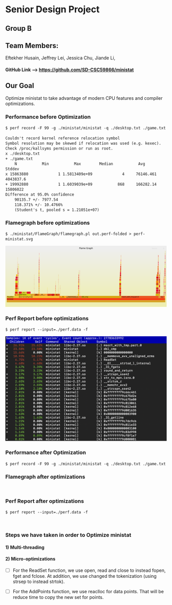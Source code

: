# Senior Design Project

## Group B

## Team Members: 
Eftekher Husain, 
Jeffrey Lei, 
Jessica Chu, 
Jiande Li, 

#### GitHub Link --> https://github.com/SD-CSC59866/ministat


## Our Goal

Optimize ministat to take advantage of modern CPU features and compiler optimizations.


### Performance before Optimization

	$ perf record -F 99 -g ./ministat/ministat -q ./desktop.txt ./game.txt
	
	Couldn't record kernel reference relocation symbol
	Symbol resolution may be skewed if relocation was used (e.g. kexec).
	Check /proc/kallsyms permission or run as root.
	x ./desktop.txt
	+ ./game.txt
	    N           Min           Max        Median           Avg        Stddev
	x 15863880             1 1.5813409e+09             4     76146.461     4043837.6
	+ 19992880             1 1.6039039e+09           868     166282.14      15806022
	Difference at 95.0% confidence
		90135.7 +/- 7977.54
		118.371% +/- 10.4766%
		(Student's t, pooled s = 1.21051e+07)


### Flamegraph before optimizations

	$ ./ministat/FlameGraph/flamegraph.pl out.perf-folded > perf-ministat.svg

![](Images/perf-ministat-before.svg)


### Perf Report before optimizations

	$ perf report --input=./perf.data -f


![](Images/perf-report-before.png)


### Performance after Optimization

	$ perf record -F 99 -g ./ministat/ministat -q ./desktop.txt ./game.txt

### Flamegraph after optimizations

![]()


### Perf Report after optimizations

	$ perf report --input=./perf.data -f


![]()



### Steps we have taken in order to Optimize ministat

#### 1) Multi-threading
#### 2) Micro-optimizations
- [ ] For the ReadSet function, we use open, read and close to instead fopen, fget and fclose. At addition, we use changed the tokenization (using strsep to instead strtok).
- [ ] For the AddPoints function, we use reaclloc for data points. That will be reduce time to copy the new set for points.

